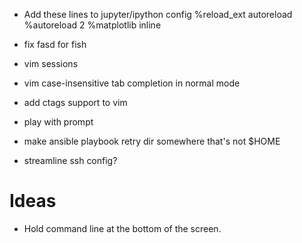 * Add these lines to jupyter/ipython config
%reload_ext autoreload
%autoreload 2
%matplotlib inline


* fix fasd for fish
* vim sessions
* vim case-insensitive tab completion in normal mode

* add ctags support to vim
* play with prompt
* make ansible playbook retry dir somewhere that's not $HOME
* streamline ssh config?

# Ideas
* Hold command line at the bottom of the screen.
